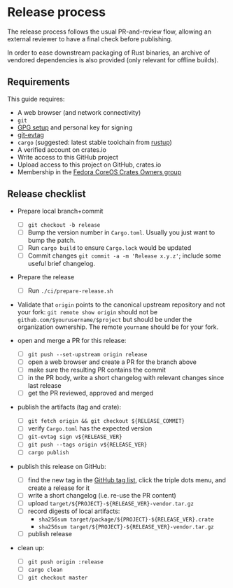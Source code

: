# Release process

The release process follows the usual PR-and-review flow, allowing an external reviewer to have a final check before publishing.

In order to ease downstream packaging of Rust binaries, an archive of vendored dependencies is also provided (only relevant for offline builds).

## Requirements

This guide requires:

 * A web browser (and network connectivity)
 * `git`
 * [GPG setup][GPG setup] and personal key for signing
 * [git-evtag](https://github.com/cgwalters/git-evtag/)
 * `cargo` (suggested: latest stable toolchain from [rustup][rustup])
 * A verified account on crates.io
 * Write access to this GitHub project
 * Upload access to this project on GitHub, crates.io
 * Membership in the [Fedora CoreOS Crates Owners group](https://github.com/orgs/coreos/teams/fedora-coreos-crates-owners/members)

## Release checklist

- Prepare local branch+commit
  - [ ] `git checkout -b release`
  - [ ] Bump the version number in `Cargo.toml`.  Usually you just want to bump the patch.
  - [ ] Run `cargo build` to ensure `Cargo.lock` would be updated
  - [ ] Commit changes `git commit -a -m 'Release x.y.z'`; include some useful brief changelog.

- Prepare the release
  - [ ] Run `./ci/prepare-release.sh`

- Validate that `origin` points to the canonical upstream repository and not your fork:
  `git remote show origin` should not be `github.com/$yourusername/$project` but should
  be under the organization ownership.  The remote `yourname` should be for your fork.

- open and merge a PR for this release:
  - [ ] `git push --set-upstream origin release`
  - [ ] open a web browser and create a PR for the branch above
  - [ ] make sure the resulting PR contains the commit
  - [ ] in the PR body, write a short changelog with relevant changes since last release
  - [ ] get the PR reviewed, approved and merged

- publish the artifacts (tag and crate):
  - [ ] `git fetch origin && git checkout ${RELEASE_COMMIT}`
  - [ ] verify `Cargo.toml` has the expected version
  - [ ] `git-evtag sign v${RELEASE_VER}`
  - [ ] `git push --tags origin v${RELEASE_VER}`
  - [ ] `cargo publish`

- publish this release on GitHub:
  - [ ] find the new tag in the [GitHub tag list](https://github.com/coreos/bootupd/tags), click the triple dots menu, and create a release for it
  - [ ] write a short changelog (i.e. re-use the PR content)
  - [ ] upload `target/${PROJECT}-${RELEASE_VER}-vendor.tar.gz`
  - [ ] record digests of local artifacts:
    - `sha256sum target/package/${PROJECT}-${RELEASE_VER}.crate`
    - `sha256sum target/${PROJECT}-${RELEASE_VER}-vendor.tar.gz`
  - [ ] publish release

- clean up:
  - [ ] `git push origin :release`
  - [ ] `cargo clean`
  - [ ] `git checkout master`

[rustup]: https://rustup.rs/
[crates-io]: https://crates.io/
[GPG setup]: https://docs.github.com/en/github/authenticating-to-github/managing-commit-signature-verification
